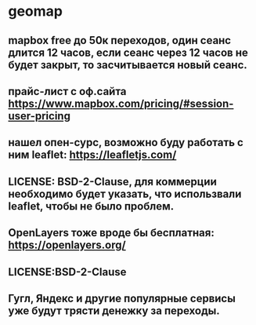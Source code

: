 # geomap
## mapbox free до 50к переходов, один сеанс длится 12 часов, если сеанс через 12 часов не будет закрыт, то засчитывается новый сеанс.
## прайс-лист с оф.сайта  https://www.mapbox.com/pricing/#session-user-pricing

## нашел опен-сурс, возможно буду работать с ним leaflet: https://leafletjs.com/ 
## LICENSE: BSD-2-Clause, для коммерции необходимо будет указать, что использвали leaflet, чтобы не было проблем.

## OpenLayers тоже вроде бы бесплатная: https://openlayers.org/
## LICENSE:BSD-2-Clause


## Гугл, Яндекс и другие популярные сервисы уже будут трясти денежку за переходы.
